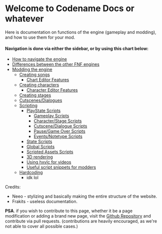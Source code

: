 # Welcome to Codename Docs or whatever
Here is documentation on functions of the engine (gameplay and modding), and how to use them for your mod.

#### Navigation is done via either the sidebar, or by using this chart below:
- <a href="docs/How to navigate the engine.md">How to navigate the engine</a>
- <a href="docs/Differences between the other FNF engines.md">Differences between the other FNF engines</a>
- <a href="docs/modding/index.md">Modding the engine</a>
    - <a href="docs/modding/Creating songs/index.md">Creating songs</a>
        - <a href="docs/modding/Creating songs/Chart Editor Features.md">Chart Editor Features</a>
    - <a href="docs/modding/Creating characters/index.md">Creating characters</a>
        - <a href="docs/modding/Creating characters/Character Editor Features.md">Character Editor Features</a>
    - <a href="docs/modding/Creating stages/index.md">Creating stages</a>
    - <a href="docs/modding/Cutscenes or Dialogues.md">Cutscenes/Dialogues</a>
    - <a href="docs/modding/Scripting/index.md">Scripting</a>
        - <a href="PlayState Scripts.md">PlayState Scripts</a>
            - <a href="Gameplay Scripts.md">Gameplay Scripts</a>
            - <a href="Character/Stage Scripts.md">Character/Stage Scripts</a>
            - <a href="Cutscene/Dialogue Scripts.md">Cutscene/Dialogue Scripts</a>
            - <a href="Pause/Game Over Scripts.md">Pause/Game Over Scripts</a>
            - <a href="Events/Notetype Scripts.md">Events/Notetype Scripts</a>
        - <a href="State Scripts.md">State Scripts</a>
        - <a href="Global Scripts.md">Global Scripts</a>
        - <a href="Scripted Assets Scripts.md">Scripted Assets Scripts</a>
        - <a href="3D rendering.md">3D rendering</a>
        - <a href="Using hxvlc for videos.md">Using hxvlc for videos</a>
        - <a href="Useful script snippets for modders.md">Useful script snippets for modders</a>
    - <a href="Hardcoding.md">Hardcoding</a>
        - idk lol
    


Credits:
- Neeo - stylizing and basically making the entire structure of the website.
- Frakits - useless documentation.

<b>PSA</b>. if you wish to contribute to this page, whether it be a page modification or adding a brand new page, visit the <a href="">Github Repository</a> and contribute via pull requests. (contributions are heavily encouraged, as we're not able to cover all possible cases.)
